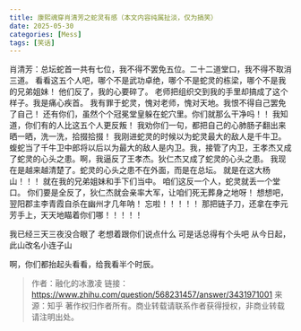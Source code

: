 ```yaml
---
title: 康熙魂穿肖清芳之蛇灵有感（本文内容纯属扯淡，仅为搞笑）
date: 2025-05-30
categories: [Mess]
tags: [笑话]
---
```


肖清芳：总坛蛇首一共有七位，我不得不罢免五位。二十二道堂口，我不得不取消三道。
看看这五个人吧，哪个不是武功卓绝，哪个不是蛇灵的栋梁，哪个不是我的兄弟姐妹！
他们反了，我的心要碎了。
老师把组织交到我的手里却搞成了这个样子。我是痛心疾首。
我有罪于蛇灵，愧对老师，愧对天地。我恨不得自己罢免了自己！
还有你们，虽然个个冠冕堂皇躲在蛇穴里。你们就那么干净吗！！
我知道，你们有的人比这五个人更反叛！
我劝你们一句，都把自己的心肺肠子翻出来晒一晒，洗一洗，拾掇拾掇！
我刚进蛇灵的时候以为蛇灵最大的敌人是千牛卫。蝮蛇当了千牛卫中郎将以后以为最大的敌人是内卫。我，接管了内卫，王孝杰又成了蛇灵的心头之患。啊，我逼反了王孝杰。狄仁杰又成了蛇灵的心头之患。
我现在是越来越清楚了。蛇灵的心头之患不在外面，而是在总坛。
就是在这大杨山！！！
就在我的兄弟姐妹和手下们当中。
咱们这反一个人，蛇灵就丢一个堂口。
你们要是全反了，狄仁杰就会亲率大军，让咱们死无葬身之地呀！
想想吧，翌阳郡主李青霞自杀在幽州才几年呐！
忘啦！！！！！
那把链子刀，还拿在李元芳手上，天天地瞄着你们哪！！！！！

我已经三天三夜没合眼了
老想着跟你们说点什么
可是话总得有个头吧
从今日起，此山改名小连子山

啊，你们都抬起头看看，给我看半个时辰。

> 作者：融化的冰激凌
> 链接：https://www.zhihu.com/question/568231457/answer/3431971001
> 来源：知乎
> 著作权归作者所有。商业转载请联系作者获得授权，非商业转载请注明出处。

